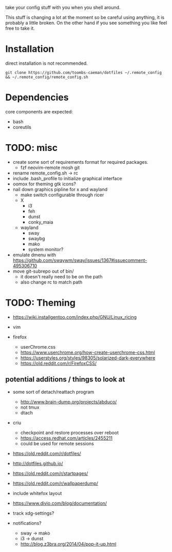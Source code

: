 take your config stuff with you when you shell around.

This stuff is changing a lot at the moment so be careful using anything, it is probably a little broken. On the other hand if you see something you like feel free to take it.

# Installation

direct installation is not recommended.

`git clone https://github.com/toombs-caeman/dotfiles ~/.remote_config && ~/.remote_config/remote_config.sh`


# Dependencies

core components are expected:
* bash
* coreutils

# TODO: misc
* create some sort of requirements format for required packages.
    - fzf neovim-remote mosh git
* rename remote_config.sh -> rc
* include .bash_profile to initialize graphical interface
* oomox for theming gtk icons?
* nail down graphics pipline for x and wayland
    - make switch configurable through ricer
    - X
        * i3
        * feh
        * dunst
        * conky_maia
    - wayland
        * sway
        * swaybg
        * mako
        * system monitor?
* emulate dmenu with https://github.com/swaywm/sway/issues/1367#issuecomment-495306710
* move git-subrepo out of bin/
    - it doesn't really need to be on the path
    - also change rc to match path

# TODO: Theming

* https://wiki.installgentoo.com/index.php/GNU/Linux_ricing

* vim
* firefox
    - userChrome.css
    - https://www.userchrome.org/how-create-userchrome-css.html
    - https://userstyles.org/styles/98305/solarized-dark-everywhere
    - https://old.reddit.com/r/FirefoxCSS/

## potential additions / things to look at
* some sort of detach/reattach program
    * http://www.brain-dump.org/projects/abduco/
    * not tmux
    * dtach
* criu 
    - checkpoint and restore processes over reboot 
    - https://access.redhat.com/articles/2455211
    - could be used for remote sessions

* https://old.reddit.com/r/dotfiles/
* http://dotfiles.github.io/

* https://old.reddit.com/r/startpages/
* https://old.reddit.com/r/wallpaperdump/

* include whitefox layout

* https://www.divio.com/blog/documentation/

* track xdg-settings?
* notifications?
    - sway -> mako
    - i3 -> dunst
    * http://blog.z3bra.org/2014/04/pop-it-up.html

